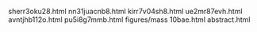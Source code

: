 sherr3oku28.html
nn31juacnb8.html
kirr7v04sh8.html
ue2mr87evh.html
avntjhb112o.html
pu5i8g7mmb.html
figures/mass
10bae.html
abstract.html